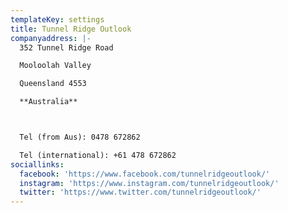 ```yaml
---
templateKey: settings
title: Tunnel Ridge Outlook
companyaddress: |-
  ​352 Tunnel Ridge Road

  Mooloolah Valley

  Queensland 4553

  **Australia**



  Tel (from Aus): 0478 672862

  Tel (international): +61 478 672862
sociallinks:
  facebook: 'https://www.facebook.com/tunnelridgeoutlook/'
  instagram: 'https://www.instagram.com/tunnelridgeoutlook/'
  twitter: 'https://www.twitter.com/tunnelridgeoutlook/'
---
```


